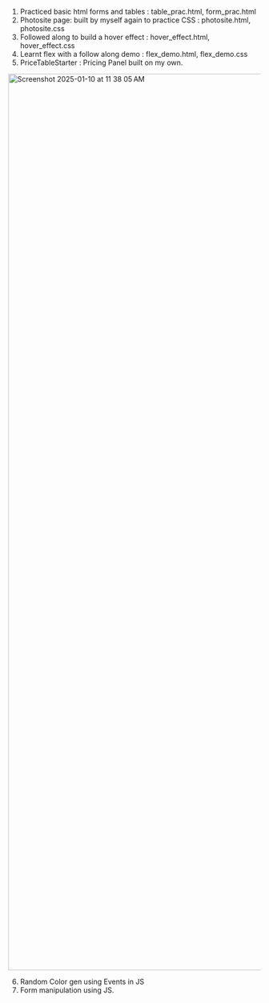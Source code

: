 1. Practiced basic html forms and tables : table_prac.html, form_prac.html
2. Photosite page: built by myself again to practice CSS : photosite.html, photosite.css
3. Followed along to build a hover effect : hover_effect.html, hover_effect.css
4. Learnt flex with a follow along demo : flex_demo.html, flex_demo.css
5. PriceTableStarter : Pricing Panel built on my own.

<img width="1792" alt="Screenshot 2025-01-10 at 11 38 05 AM" src="https://github.com/user-attachments/assets/33ad045a-652b-4566-aa5a-3f329f56f84e" />

6. Random Color gen using Events in JS
7. Form manipulation using JS.
